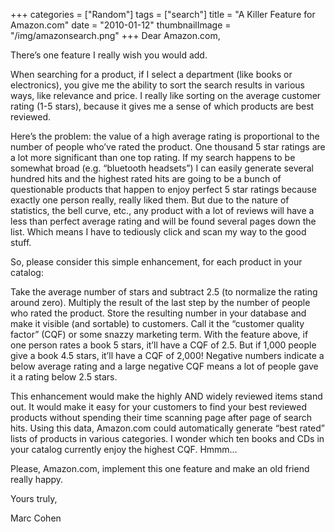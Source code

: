 +++
categories = ["Random"]
tags = ["search"]
title = "A Killer Feature for Amazon.com"
date = "2010-01-12"
thumbnailImage = "/img/amazonsearch.png"
+++
Dear Amazon.com,

There’s one feature I really wish you would add.
<!--more-->
When searching for a product, if I select a department (like books or electronics), you give me the ability to sort the search results in various ways, like relevance and price. I really like sorting on the average customer rating (1-5 stars), because it gives me a sense of which products are best reviewed.

Here’s the problem: the value of a high average rating is proportional to the number of people who’ve rated the product. One thousand 5 star ratings are a lot more significant than one top rating. If my search happens to be somewhat broad (e.g. “bluetooth headsets”) I can easily generate several hundred hits and the highest rated hits are going to be a bunch of questionable products that happen to enjoy perfect 5 star ratings because exactly one person really, really liked them. But due to the nature of statistics, the bell curve, etc., any product with a lot of reviews will have a less than perfect average rating and will be found several pages down the list. Which means I have to tediously click and scan my way to the good stuff.

So, please consider this simple enhancement, for each product in your catalog:

Take the average number of stars and subtract 2.5 (to normalize the rating around zero).
Multiply the result of the last step by the number of people who rated the product.
Store the resulting number in your database and make it visible (and sortable) to customers. Call it the “customer quality factor” (CQF) or some snazzy marketing term.
With the feature above, if one person rates a book 5 stars, it’ll have a CQF of 2.5. But if 1,000 people give a book 4.5 stars, it’ll have a CQF of 2,000! Negative numbers indicate a below average rating and a large negative CQF means a lot of people gave it a rating below 2.5 stars.

This enhancement would make the highly AND widely reviewed items stand out. It would make it easy for your customers to find your best reviewed products without spending their time scanning page after page of search hits. Using this data, Amazon.com could automatically generate “best rated” lists of products in various categories. I wonder which ten books and CDs in your catalog currently enjoy the highest CQF. Hmmm…

Please, Amazon.com, implement this one feature and make an old friend really happy.

Yours truly,

Marc Cohen
